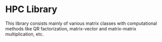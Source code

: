 # HPC Library
This library consists mainly of various matrix classes with computational methods like QR factorization, matrix-vector and matrix-matrix multiplication, etc.
